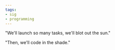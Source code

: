 ```yaml
---
tags:
- sig
- programming
---
```




"We'll launch so many tasks, we'll blot out the sun."

"Then, we'll code in the shade."